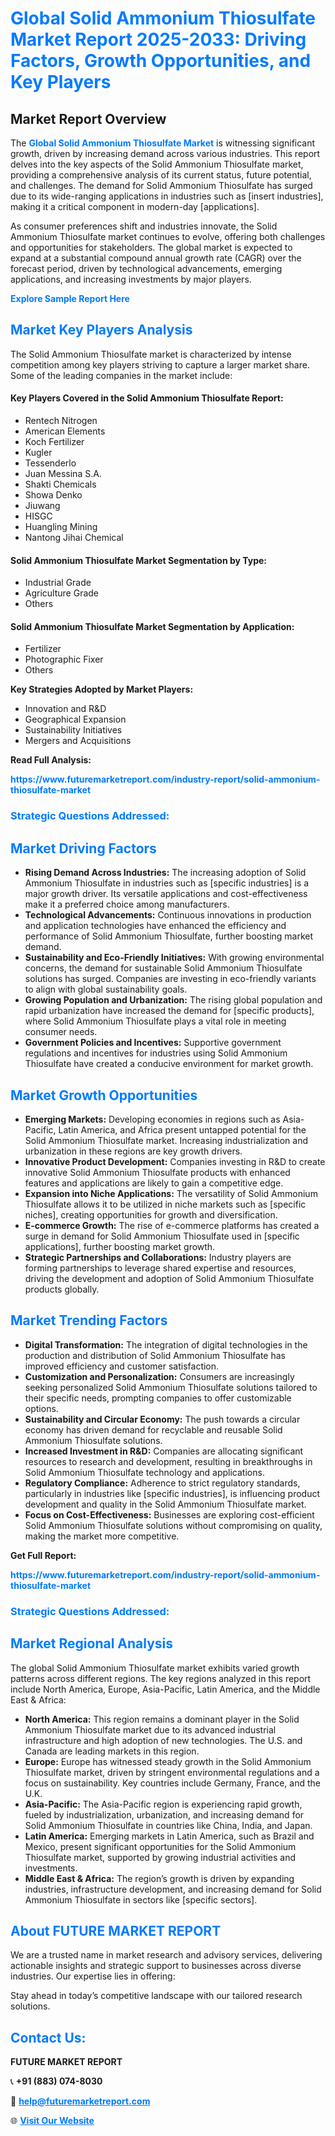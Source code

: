 <h1 style="color: #007BFF;">Global Solid Ammonium Thiosulfate Market Report 2025-2033: Driving Factors, Growth Opportunities, and Key Players</h1>

<section id="overview">
<h2>Market Report Overview</h2>
<p>The <a href="https://www.futuremarketreport.com/industry-report/solid-ammonium-thiosulfate-market" style="color: #007BFF; text-decoration: none;"><strong>Global Solid Ammonium Thiosulfate Market</strong></a> is witnessing significant growth, driven by increasing demand across various industries. This report delves into the key aspects of the Solid Ammonium Thiosulfate market, providing a comprehensive analysis of its current status, future potential, and challenges. The demand for Solid Ammonium Thiosulfate has surged due to its wide-ranging applications in industries such as [insert industries], making it a critical component in modern-day [applications].</p>
<p>As consumer preferences shift and industries innovate, the Solid Ammonium Thiosulfate market continues to evolve, offering both challenges and opportunities for stakeholders. The global market is expected to expand at a substantial compound annual growth rate (CAGR) over the forecast period, driven by technological advancements, emerging applications, and increasing investments by major players.</p>
</section>

<section id="overview">
<p><a href="https://www.futuremarketreport.com/request-sample/reportId=58266" style="color: #007BFF; text-decoration: none;"><strong>Explore Sample Report Here</strong></a></p>
</section>

<section id="key-players">
<h2 style="color: #007BFF;">Market Key Players Analysis</h2>
<p>The Solid Ammonium Thiosulfate market is characterized by intense competition among key players striving to capture a larger market share. Some of the leading companies in the market include:</p>
<h4>Key Players Covered in the Solid Ammonium Thiosulfate Report:</h4>
<ul><li>Rentech Nitrogen</li><li>American Elements</li><li>Koch Fertilizer</li><li>Kugler</li><li>Tessenderlo</li><li>Juan Messina S.A.</li><li>Shakti Chemicals</li><li>Showa Denko</li><li>Jiuwang</li><li>HISGC</li><li>Huangling Mining</li><li>Nantong Jihai Chemical</li></ul>
<h4>Solid Ammonium Thiosulfate Market Segmentation by Type:</h4>
<ul><li>Industrial Grade</li><li>Agriculture Grade</li><li>Others</li></ul>

<h4>Solid Ammonium Thiosulfate Market Segmentation by Application:</h4>
<ul><li>Fertilizer</li><li>Photographic Fixer</li><li>Others</li></ul>
<p><strong>Key Strategies Adopted by Market Players:</strong></p>
<ul>
<li>Innovation and R&D</li>
<li>Geographical Expansion</li>
<li>Sustainability Initiatives</li>
<li>Mergers and Acquisitions</li>
</ul>
</section>

<section>
<p><strong>Read Full Analysis: </strong></p><a href="https://www.futuremarketreport.com/industry-report/solid-ammonium-thiosulfate-market" style="color: #007BFF; text-decoration: none;"><strong>https://www.futuremarketreport.com/industry-report/solid-ammonium-thiosulfate-market</strong></a>
<h3 style="color: #007BFF;">Strategic Questions Addressed:</h3>
</section>

<section id="driving-factors">
<h2 style="color: #007BFF;">Market Driving Factors</h2>
<ul>
<li><strong>Rising Demand Across Industries:</strong> The increasing adoption of Solid Ammonium Thiosulfate in industries such as [specific industries] is a major growth driver. Its versatile applications and cost-effectiveness make it a preferred choice among manufacturers.</li>
<li><strong>Technological Advancements:</strong> Continuous innovations in production and application technologies have enhanced the efficiency and performance of Solid Ammonium Thiosulfate, further boosting market demand.</li>
<li><strong>Sustainability and Eco-Friendly Initiatives:</strong> With growing environmental concerns, the demand for sustainable Solid Ammonium Thiosulfate solutions has surged. Companies are investing in eco-friendly variants to align with global sustainability goals.</li>
<li><strong>Growing Population and Urbanization:</strong> The rising global population and rapid urbanization have increased the demand for [specific products], where Solid Ammonium Thiosulfate plays a vital role in meeting consumer needs.</li>
<li><strong>Government Policies and Incentives:</strong> Supportive government regulations and incentives for industries using Solid Ammonium Thiosulfate have created a conducive environment for market growth.</li>
</ul>
</section>

<section id="growth-opportunities">
<h2 style="color: #007BFF;">Market Growth Opportunities</h2>
<ul>
<li><strong>Emerging Markets:</strong> Developing economies in regions such as Asia-Pacific, Latin America, and Africa present untapped potential for the Solid Ammonium Thiosulfate market. Increasing industrialization and urbanization in these regions are key growth drivers.</li>
<li><strong>Innovative Product Development:</strong> Companies investing in R&D to create innovative Solid Ammonium Thiosulfate products with enhanced features and applications are likely to gain a competitive edge.</li>
<li><strong>Expansion into Niche Applications:</strong> The versatility of Solid Ammonium Thiosulfate allows it to be utilized in niche markets such as [specific niches], creating opportunities for growth and diversification.</li>
<li><strong>E-commerce Growth:</strong> The rise of e-commerce platforms has created a surge in demand for Solid Ammonium Thiosulfate used in [specific applications], further boosting market growth.</li>
<li><strong>Strategic Partnerships and Collaborations:</strong> Industry players are forming partnerships to leverage shared expertise and resources, driving the development and adoption of Solid Ammonium Thiosulfate products globally.</li>
</ul>
</section>

<section id="trending-factors">
<h2 style="color: #007BFF;">Market Trending Factors</h2>
<ul>
<li><strong>Digital Transformation:</strong> The integration of digital technologies in the production and distribution of Solid Ammonium Thiosulfate has improved efficiency and customer satisfaction.</li>
<li><strong>Customization and Personalization:</strong> Consumers are increasingly seeking personalized Solid Ammonium Thiosulfate solutions tailored to their specific needs, prompting companies to offer customizable options.</li>
<li><strong>Sustainability and Circular Economy:</strong> The push towards a circular economy has driven demand for recyclable and reusable Solid Ammonium Thiosulfate solutions.</li>
<li><strong>Increased Investment in R&D:</strong> Companies are allocating significant resources to research and development, resulting in breakthroughs in Solid Ammonium Thiosulfate technology and applications.</li>
<li><strong>Regulatory Compliance:</strong> Adherence to strict regulatory standards, particularly in industries like [specific industries], is influencing product development and quality in the Solid Ammonium Thiosulfate market.</li>
<li><strong>Focus on Cost-Effectiveness:</strong> Businesses are exploring cost-efficient Solid Ammonium Thiosulfate solutions without compromising on quality, making the market more competitive.</li>
</ul>
</section>

<section>
<p><strong>Get Full Report: </strong></p><a href="https://www.futuremarketreport.com/industry-report/solid-ammonium-thiosulfate-market" style="color: #007BFF; text-decoration: none;"><strong>https://www.futuremarketreport.com/industry-report/solid-ammonium-thiosulfate-market</strong></a>
<h3 style="color: #007BFF;">Strategic Questions Addressed:</h3>
</section>


<section id="regional-analysis">
<h2 style="color: #007BFF;">Market Regional Analysis</h2>
<p>The global Solid Ammonium Thiosulfate market exhibits varied growth patterns across different regions. The key regions analyzed in this report include North America, Europe, Asia-Pacific, Latin America, and the Middle East & Africa:</p>
<ul>
<li><strong>North America:</strong> This region remains a dominant player in the Solid Ammonium Thiosulfate market due to its advanced industrial infrastructure and high adoption of new technologies. The U.S. and Canada are leading markets in this region.</li>
<li><strong>Europe:</strong> Europe has witnessed steady growth in the Solid Ammonium Thiosulfate market, driven by stringent environmental regulations and a focus on sustainability. Key countries include Germany, France, and the U.K.</li>
<li><strong>Asia-Pacific:</strong> The Asia-Pacific region is experiencing rapid growth, fueled by industrialization, urbanization, and increasing demand for Solid Ammonium Thiosulfate in countries like China, India, and Japan.</li>
<li><strong>Latin America:</strong> Emerging markets in Latin America, such as Brazil and Mexico, present significant opportunities for the Solid Ammonium Thiosulfate market, supported by growing industrial activities and investments.</li>
<li><strong>Middle East & Africa:</strong> The region’s growth is driven by expanding industries, infrastructure development, and increasing demand for Solid Ammonium Thiosulfate in sectors like [specific sectors].</li>
</ul>
</section>

<footer>
<h2 style="color: #007BFF;">About FUTURE MARKET REPORT</h2>
<p>We are a trusted name in market research and advisory services, delivering actionable insights and strategic support to businesses across diverse industries. Our expertise lies in offering:</p>

<p>Stay ahead in today’s competitive landscape with our tailored research solutions.</p>

<h2 style="color: #007BFF;">Contact Us:</h2>
<p><strong>FUTURE MARKET REPORT</strong></p>
<p>📞 <strong>+91 (883) 074-8030</strong></p>
<p>📧 <strong><a href="mailto:help@futuremarketreport.com" style="color: #007BFF;">help@futuremarketreport.com</a></strong></p>
<p>🌐 <strong><a href="https://www.futuremarketreport.com/" style="color: #007BFF;">Visit Our Website</a></strong></p>
</footer>